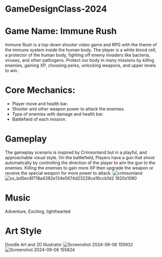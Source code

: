# GameDesignClass-2024
 
# Game Name: Immune Rush  
   Immune Rush is a top-down shooter video game and RPG with the theme of the immune system inside the human body. The player is a white blood cell, a protector of the human body, fighting off enemy invaders like bacteria, viruses, and other pathogens. Protect our body in many missions by killing enemies, gaining XP, choosing perks, unlocking weapons, and upper levels to win. 

# Core Mechanics: 
- Player move and health bar.  
- Shooter and other weapon power to attack the enemies.  
- Type of enemies with damage and health bar.  
- Battlefield of each mission. 

# Gameplay  
The gameplay scenario is inspired by Crimsonland but in a playful, and approachable visual style. On the battlefield, Players have a  gun that shoot automatically by controlling the direction of the player to aim the gun to the enemies. Killing the enemies to gain more XP then upgrade the weapon or receive the special weapon for more power to attack.
![crimsonland](https://github.com/user-attachments/assets/7438db02-f3db-42c4-9fa1-bec051116ef3)
![ss_bd5ec8f718a4382e134e5674d23228ce16ccb1d2 1920x1080](https://github.com/user-attachments/assets/167781aa-79b5-409e-abaf-ce3769db3d97)

# Music
Adventure, Exciting, lighthearted 

# Art Style 
Doodle Art and 2D Illustrator
![Screenshot 2024-09-06 155932](https://github.com/user-attachments/assets/7fe6acc2-e861-4023-ab51-415c2a112edd)
![Screenshot 2024-09-06 155824](https://github.com/user-attachments/assets/93f5c5dd-fb0c-4e98-8ac9-89f13b95c478)
